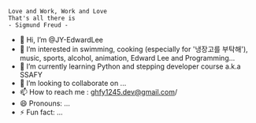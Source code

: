 ```
Love and Work, Work and Love
That's all there is
- Sigmund Freud -
```

- 👋 Hi, I’m @JY-EdwardLee
- 👀 I’m interested in swimming, cooking (especially for '냉장고를 부탁해'), music, sports, alcohol, animation, Edward Lee and Programming...
- 🌱 I’m currently learning Python and stepping developer course a.k.a SSAFY
- 💞️ I’m looking to collaborate on ...
- 📫 How to reach me : ghfy1245.dev@gmail.com/
- 😄 Pronouns: ...
- ⚡ Fun fact: ...




<!---
JY-EdwardLee/JY-EdwardLee is a ✨ special ✨ repository because its `README.md` (this file) appears on your GitHub profile.
You can click the Preview link to take a look at your changes.
--->
